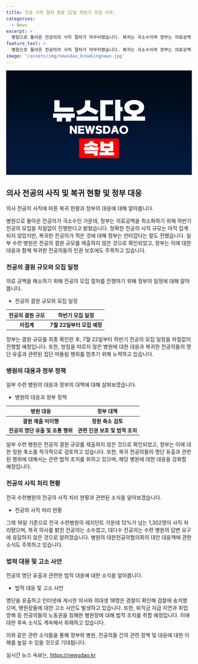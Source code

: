 ```yaml
---
title: 전공 사직 절차 종료 22일 하반기 모집 시작.
categories:
  - News
excerpt: >
  병원으로 돌아온 전공의의 사직 절차가 마무리됐습니다. 복귀는 극소수이며 정부는 의료공백 최소화를 위해 하반기 전공의 모집을 진행할 예정이다. 현재, 사직한 전공의 규모는 확인되지 않았고, 일부 수련 병원은 전공의 결원 규모를 제출하지 않았다. 또한, 복귀한 전공의들에 대한 명단 유출과 조롱 행위가 발생했고, 이에 대한 경찰 수사가 진행 중이다. 전국 수련병원의 레지던트 중 12%가 사직 처리되었으며, 병원장들에 대한 직권남용 등 혐의로 일부 전공의들이 고소를 결의했다.
feature_text: >
  병원으로 돌아온 전공의의 사직 절차가 마무리됐습니다. 복귀는 극소수이며 정부는 의료공백 최소화를 위해 하반기 전공의 모집을 진행할 예정이다. 현재, 사직한 전공의 규모는 확인되지 않았고, 일부 수련 병원은 전공의 결원 규모를 제출하지 않았다. 또한, 복귀한 전공의들에 대한 명단 유출과 조롱 행위가 발생했고, 이에 대한 경찰 수사가 진행 중이다. 전국 수련병원의 레지던트 중 12%가 사직 처리되었으며, 병원장들에 대한 직권남용 등 혐의로 일부 전공의들이 고소를 결의했다.
image: '/assets/img/newsdao_breakingnews.jpg'
---
```


<p><img src="/assets/img/newsdao_breakingnews.jpg" alt="bookingtag 속보" /></p>

<h2 data-ke-size="size26">의사 전공의 사직 및 복귀 현황 및 정부 대응</h2>

<p>의사 전공의 사직에 따른 복귀 현황과 정부의 대응에 대해 알아봅니다.</p>

<p data-ke-size="size16">병원으로 돌아온 전공의가 극소수인 가운데, 정부는 의료공백을 최소화하기 위해 하반기 전공의 모집을 차질없이 진행한다고 밝혔습니다. 정확한 전공의 사직 규모는 아직 집계되지 않았지만, 복귀한 전공의가 적은 것에 대해 정부는 안타깝다는 말도 전했습니다. 일부 수련 병원은 전공의 결원 규모를 제출하지 않은 것으로 확인되었고, 정부는 이에 대한 대응과 함께 복귀한 전공의들의 인권 보호에도 주목하고 있습니다.</p>

<h3 data-ke-size="size24">전공의 결원 규모와 모집 일정</h3>

<p>의료 공백을 해소하기 위해 전공의 모집 절차를 진행하기 위해 정부의 일정에 대해 알아봅니다.</p>

<ul>
<li>전공의 결원 규모와 모집 일정</li>
</ul>

<table>
<thead>
<tr>
<th>전공의 결원 규모</th>
<th>하반기 모집 일정</th>
</tr>
</thead>
<tbody>
<tr>
<td style="text-align: center; height: 17px;"><b>미집계</b></td>
<td style="text-align: center; height: 17px;"><b>7월 22일부터 모집 예정</b></td>
</tr>
</tbody>
</table>

<p data-ke-size="size16">정부는 결원 규모를 최종 확인한 후, 7월 22일부터 하반기 전공의 모집 일정을 차질없이 진행할 예정입니다. 또한, 방침을 따르지 않은 병원에 대한 대응과 복귀한 전공의들의 명단 유출과 관련된 집단 따돌림 행위를 멈추기 위해 노력하고 있습니다.</p>

<h3 data-ke-size="size24">병원의 대응과 정부 정책</h3>

<p>일부 수련 병원의 대응과 정부의 대책에 대해 살펴보겠습니다.</p>

<ul>
<li>병원의 대응과 정부 정책</li>
</ul>

<table>
<thead>
<tr>
<th>병원 대응</th>
<th>정부 대책</th>
</tr>
</thead>
<tbody>
<tr>
<td style="text-align: center; height: 17px;"><b>결원 제출 미이행</b></td>
<td style="text-align: center; height: 17px;"><b>정원 축소 검토</b></td>
</tr>
<tr>
<td style="text-align: center; height: 17px;"><b>전공의 명단 유출 및 조롱 행위</b></td>
<td style="text-align: center; height: 17px;"><b>관련 인권 보호 및 법적 조치</b></td>
</tr>
</tbody>
</table>

<p data-ke-size="size16">일부 수련 병원은 전공의 결원 규모를 제출하지 않은 것으로 확인되었고, 정부는 이에 대한 정원 축소를 적극적으로 검토하고 있습니다. 또한, 복귀 전공의들의 명단 유출과 관련된 행위에 대해서는 관련 법적 조치를 취하고 있으며, 해당 병원에 대한 대응을 강화할 예정입니다.</p>

<h3 data-ke-size="size24">전공의 사직 처리 현황</h3>

<p>전국 수련병원의 전공의 사직 처리 현황과 관련된 소식을 알아보겠습니다.</p>

<ul>
<li>전공의 사직 처리 현황</li>
</ul>

<p data-ke-size="size16">그제 16일 기준으로 전국 수련병원의 레지던트 가운데 12%가 넘는 1,302명이 사직 처리됐으며, 복귀 의사를 밝힌 전공의는 소수였고, 대다수 전공의는 수련 병원의 답변 요구에 응답하지 않은 것으로 알려졌습니다. 병원의 대한전공의협의회의 대안 대응책에 관한 소식도 주목하고 있습니다.</p>

<h3 data-ke-size="size24">법적 대응 및 고소 사안</h3>

<p>전공의 명단 유출과 관련한 법적 대응에 대한 소식을 알아봅니다.</p>

<ul>
<li>법적 대응 및 고소 사안</li>
</ul>

<p data-ke-size="size16">명단을 유출하고 인터넷에 게시한 의사와 의대생 18명은 경찰이 확인해 검찰에 송치했으며, 병원장들에 대한 고소 사안도 발생하고 있습니다. 또한, 퇴직금 지급 지연과 취업 방해 등 전공의들의 노동권을 침해한 병원장에 대해 법적 조치를 취할 예정입니다. 이에 대한 후속 소식도 계속해서 취재하고 있습니다.</p>

<p data-ke-size="size16">이와 같은 관련 소식들을 통해 정부와 병원, 전공의들 간의 관련 정책 및 대응에 대한 이해를 높일 수 있을 것으로 기대됩니다.</p>
실시간 뉴스 속보는, <a href="https://newsdao.kr" rel="dofollow">https://newsdao.kr</a>


